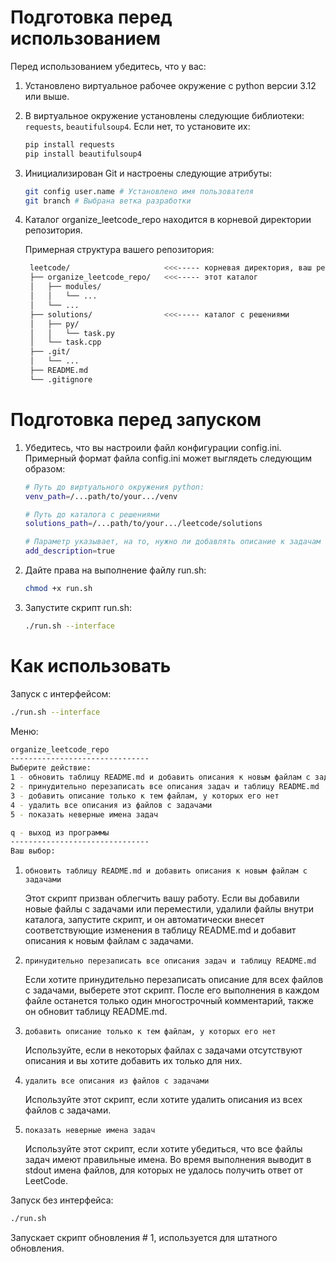 # Подготовка перед использованием

Перед использованием убедитесь, что у вас:

1. Установлено виртуальное рабочее окружение с python версии 3.12 или выше.

2. В виртуальное окружение установлены следующие библиотеки: `requests`, `beautifulsoup4`.
   Если нет, то установите их:
   ```bash
   pip install requests
   pip install beautifulsoup4
   ```

3. Инициализирован Git и настроены следующие атрибуты:
   ```bash
   git config user.name # Установлено имя пользователя
   git branch # Выбрана ветка разработки
   ```

4. Каталог organize_leetcode_repo находится в корневой директории репозитория.

    Примерная структура вашего репозитория:

   ```bash
    leetcode/                     <<<----- корневая директория, ваш репо
    ├── organize_leetcode_repo/   <<<----- этот каталог
    │   ├── modules/
    │   │   └── ...
    │   └── ...
    ├── solutions/                <<<----- каталог с решениями
    │   ├── py/
    │   │   └── task.py
    │   └── task.cpp
    ├── .git/
    │   └── ...
    ├── README.md
    └── .gitignore
   ```

# Подготовка перед запуском

1. Убедитесь, что вы настроили файл конфигурации config.ini.
   Примерный формат файла config.ini может выглядеть следующим образом:

   ```bash
   # Путь до виртуального окружения python:
   venv_path=/...path/to/your.../venv
   
   # Путь до каталога с решениями
   solutions_path=/...path/to/your.../leetcode/solutions
   
   # Параметр указывает, на то, нужно ли добавлять описание к задачам при обновлении
   add_description=true
   ```
2. Дайте права на выполнение файлу run.sh:

   ```bash
   chmod +x run.sh
   ```

3. Запустите скрипт run.sh:

   ```bash
   ./run.sh --interface
   ```
# Как использовать

Запуск с интерфейсом:

   ```bash
   ./run.sh --interface
   ```
   
   Меню:
   
   ```bash
   organize_leetcode_repo
   -------------------------------
   Выберите действие:
   1 - обновить таблицу README.md и добавить описания к новым файлам с задачами
   2 - принудительно перезаписать все описания задач и таблицу README.md
   3 - добавить описание только к тем файлам, у которых его нет
   4 - удалить все описания из файлов с задачами
   5 - показать неверные имена задач
   
   q - выход из программы
   -------------------------------
   Ваш выбор: 
   ```

   1. `обновить таблицу README.md и добавить описания к новым файлам с задачами`   
      
      Этот скрипт призван облегчить вашу работу. Если вы добавили новые файлы с задачами
      или переместили, удалили файлы внутри каталога, запустите скрипт, и он автоматически
      внесет соответствующие изменения в таблицу README.md и добавит описания к новым
      файлам с задачами. 


   2. `принудительно перезаписать все описания задач и таблицу README.md`

      Если хотите принудительно перезаписать описание для всех файлов с задачами, выберете
      этот скрипт. После его выполнения в каждом файле останется только один многострочный
      комментарий, также он обновит таблицу README.md.


   3. `добавить описание только к тем файлам, у которых его нет`

      Используйте, если в некоторых файлах с задачами отсутствуют описания и вы хотите
      добавить их только для них.


   4. `удалить все описания из файлов с задачами`
   
      Используйте этот скрипт, если хотите удалить описания из всех файлов с задачами.


   5. `показать неверные имена задач`

      Используйте этот скрипт, если хотите убедиться, что все файлы задач имеют правильные
      имена. Во время выполнения выводит в stdout имена файлов, для которых не удалось
      получить ответ от LeetCode.

Запуск без интерфейса:

   ```bash
   ./run.sh
   ```

   Запускает скрипт обновления # 1, используется для штатного обновления.